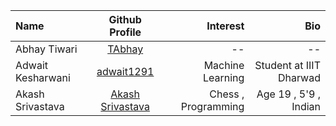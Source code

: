 | Name             | Github Profile                         |   Interest             |   Bio      |
| :---             |    :----:                              |          ---:          |      ---:  |
| Abhay Tiwari     | [TAbhay](https://github.com/TAbhay/)   |       --               |   --       |
| Adwait Kesharwani| [adwait1291](https://github.com/adwait1291/)| Machine Learning  | Student at IIIT Dharwad |
| Akash Srivastava | [Akash Srivastava](https://github.com/Akashsri3bi) |     Chess , Programming                 |     Age 19 , 5'9  , Indian |
